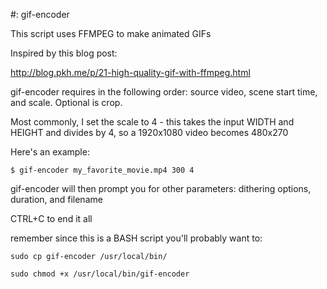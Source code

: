 #: gif-encoder

This script uses FFMPEG to make animated GIFs

Inspired by this blog post:

http://blog.pkh.me/p/21-high-quality-gif-with-ffmpeg.html

gif-encoder requires in the following order: source video, scene start time, and scale. Optional is crop.

Most commonly, I set the scale to 4 - this takes the input WIDTH and HEIGHT and divides by 4, so a 1920x1080 video becomes 480x270

Here's an example:
```
$ gif-encoder my_favorite_movie.mp4 300 4
```
gif-encoder will then prompt you for other parameters: dithering options, duration, and filename

CTRL+C to end it all

remember since this is a BASH script you'll probably want to:
```
sudo cp gif-encoder /usr/local/bin/
```
```
sudo chmod +x /usr/local/bin/gif-encoder
```
